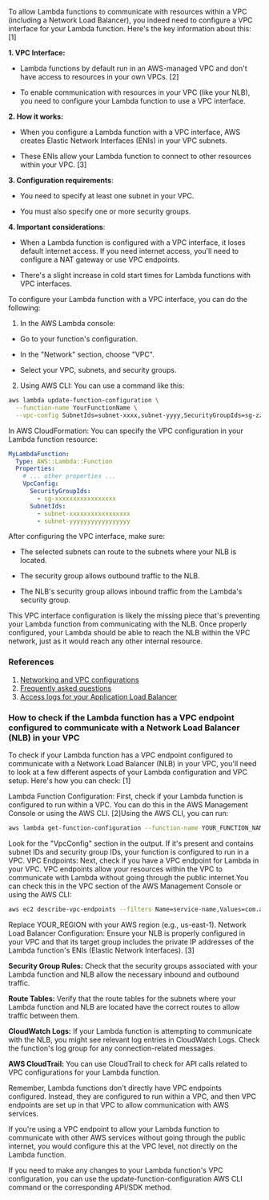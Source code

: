 
To allow Lambda functions to communicate with resources within a VPC (including a Network Load Balancer), you indeed need to configure a VPC interface for your Lambda function. Here's the key information about this: [1]

**1. VPC Interface:**

  * Lambda functions by default run in an AWS-managed VPC and don't have access to resources in your own VPCs. [2]

  * To enable communication with resources in your VPC (like your NLB), you need to configure your Lambda function to use a VPC interface.

**2. How it works:**

  * When you configure a Lambda function with a VPC interface, AWS creates Elastic Network Interfaces (ENIs) in your VPC subnets.

  * These ENIs allow your Lambda function to connect to other resources within your VPC. [3]

**3. Configuration requirements**:

  * You need to specify at least one subnet in your VPC.

  * You must also specify one or more security groups.

**4. Important considerations**:

  * When a Lambda function is configured with a VPC interface, it loses default internet access. If you need internet access, you'll need to configure a NAT gateway or use VPC endpoints.

  * There's a slight increase in cold start times for Lambda functions with VPC interfaces.

To configure your Lambda function with a VPC interface, you can do the following:

1. In the AWS Lambda console:

  * Go to your function's configuration.

  * In the "Network" section, choose "VPC".

  * Select your VPC, subnets, and security groups.

2. Using AWS CLI: You can use a command like this:

```bash
aws lambda update-function-configuration \
  --function-name YourFunctionName \
  --vpc-config SubnetIds=subnet-xxxx,subnet-yyyy,SecurityGroupIds=sg-zzzz
```

In AWS CloudFormation: You can specify the VPC configuration in your Lambda function resource:

```yaml
MyLambdaFunction:
  Type: AWS::Lambda::Function
  Properties:
    # ... other properties ...
    VpcConfig:
      SecurityGroupIds:
        - sg-xxxxxxxxxxxxxxxxx
      SubnetIds:
        - subnet-xxxxxxxxxxxxxxxxx
        - subnet-yyyyyyyyyyyyyyyyy
```

After configuring the VPC interface, make sure:

  * The selected subnets can route to the subnets where your NLB is located.

  * The security group allows outbound traffic to the NLB.

  * The NLB's security group allows inbound traffic from the Lambda's security group.

This VPC interface configuration is likely the missing piece that's preventing your Lambda function from communicating with the NLB. Once properly configured, your Lambda should be able to reach the NLB within the VPC network, just as it would reach any other internal resource.

### References

1. [Networking and VPC configurations](https://docs.aws.amazon.com/lambda/latest/operatorguide/networking-vpc.html)
2. [Frequently asked questions](https://docs.aws.amazon.com/lambda/latest/operatorguide/security-ops-faq.html)
3. [Access logs for your Application Load Balancer](https://docs.aws.amazon.com/elasticloadbalancing/latest/application/load-balancer-access-logs.html)


### How to check if the Lambda function has a VPC endpoint configured to communicate with a Network Load Balancer (NLB) in your VPC

To check if your Lambda function has a VPC endpoint configured to communicate with a Network Load Balancer (NLB) in your VPC, you'll need to look at a few different aspects of your Lambda configuration and VPC setup. Here's how you can check: [1]

Lambda Function Configuration: First, check if your Lambda function is configured to run within a VPC. You can do this in the AWS Management Console or using the AWS CLI. [2]Using the AWS CLI, you can run:

```bash
aws lambda get-function-configuration --function-name YOUR_FUNCTION_NAME
```

Look for the "VpcConfig" section in the output. If it's present and contains subnet IDs and security group IDs, your function is configured to run in a VPC.
VPC Endpoints: Next, check if you have a VPC endpoint for Lambda in your VPC. VPC endpoints allow your resources within the VPC to communicate with Lambda without going through the public internet.You can check this in the VPC section of the AWS Management Console or using the AWS CLI:

```bash
aws ec2 describe-vpc-endpoints --filters Name=service-name,Values=com.amazonaws.YOUR_REGION.lambda
```

Replace YOUR_REGION with your AWS region (e.g., us-east-1).
Network Load Balancer Configuration: Ensure your NLB is properly configured in your VPC and that its target group includes the private IP addresses of the Lambda function's ENIs (Elastic Network Interfaces). [3]

**Security Group Rules:** Check that the security groups associated with your Lambda function and NLB allow the necessary inbound and outbound traffic.

**Route Tables:** Verify that the route tables for the subnets where your Lambda function and NLB are located have the correct routes to allow traffic between them.

**CloudWatch Logs:** If your Lambda function is attempting to communicate with the NLB, you might see relevant log entries in CloudWatch Logs. Check the function's log group for any connection-related messages.

**AWS CloudTrail:** You can use CloudTrail to check for API calls related to VPC configurations for your Lambda function.

Remember, Lambda functions don't directly have VPC endpoints configured. Instead, they are configured to run within a VPC, and then VPC endpoints are set up in that VPC to allow communication with AWS services.

If you're using a VPC endpoint to allow your Lambda function to communicate with other AWS services without going through the public internet, you would configure this at the VPC level, not directly on the Lambda function.

If you need to make any changes to your Lambda function's VPC configuration, you can use the update-function-configuration AWS CLI command or the corresponding API/SDK method.